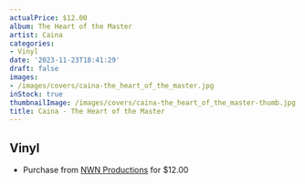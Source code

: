 ```yaml
---
actualPrice: $12.00
album: The Heart of the Master
artist: Caina
categories:
- Vinyl
date: '2023-11-23T18:41:29'
draft: false
images:
- /images/covers/caina-the_heart_of_the_master.jpg
inStock: true
thumbnailImage: /images/covers/caina-the_heart_of_the_master-thumb.jpg
title: Caina - The Heart of the Master
---
```


## Vinyl
* Purchase from [NWN Productions](http://shop.nwnprod.com/index.php?route=product/product&path=75&product_id=39711&sort=pd.name&order=ASC) for $12.00

